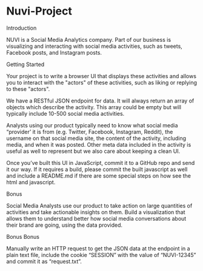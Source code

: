 # Nuvi-Project
Introduction

NUVI is a Social Media Analytics company. Part of our business is visualizing and interacting with social media activities, such as tweets, Facebook posts, and Instagram posts.


Getting Started

Your project is to write a browser UI that displays these activities and allows you to interact with the "actors" of these activities, such as liking or replying to these "actors".

We have a RESTful JSON endpoint for data. It will always return an array of objects which describe the activity. This array could be empty but will typically include 10-500 social media activities.


Analysts using our product typically need to know what social media “provider’ it is from (e.g. Twitter, Facebook, Instagram, Reddit), the username on that social media site, the content of the activity, including media, and when it was posted. Other meta data included in the activity is useful as well to represent but we also care about keeping a clean UI.


Once you’ve built this UI in JavaScript, commit it to a GitHub repo and send it our way. If it requires a build, please commit the built javascript as well and include a README.md if there are some special steps on how see the html and javascript.


Bonus

Social Media Analysts use our product to take action on large quantities of activities and take actionable insights on them. Build a visualization that allows them to understand better how social media conversations about their brand are going, using the data provided.

Bonus Bonus

Manually write an HTTP request to get the JSON data at the endpoint in a plain text file, include the cookie “SESSION” with the value of “NUVI-12345” and commit it as “request.txt”.
